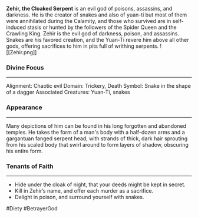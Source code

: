 **Zehir, the Cloaked Serpent** is an evil god of poisons, assassins, and darkness. He is the creator of snakes and also of yuan-ti but most of them were annihilated during the Calamity, and those who survived are in self-induced stasis or hunted by the followers of the Spider Queen and the Crawling King. Zehir is the evil god of darkness, poison, and assassins. Snakes are his favored creation, and the Yuan-Ti revere him above all other gods, offering sacrifices to him in pits full of writhing serpents.
![[Zehir.png]]
### Divine Focus
---
Alignment: Chaotic evil
Domain: Trickery, Death
Symbol: Snake in the shape of a dagger
Associated Creatures: Yuan-Ti, snakes
### Appearance
------
Many depictions of him can be found in his long forgotten and abandoned temples. He takes the form of a man's body with a half-dozen arms and a gargantuan fanged serpent head, with strands of thick, dark hair sprouting from his scaled body that swirl around to form layers of shadow, obscuring his entire form.
### Tenants of Faith
---
- Hide under the cloak of night, that your deeds might be kept in secret.
- Kill in Zehir’s name, and offer each murder as a sacrifice.
- Delight in poison, and surround yourself with snakes.

#Diety #BetrayerGod
